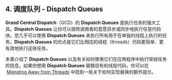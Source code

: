 ## 4. 调度队列 - Dispatch Queues
**Grand Central Dispatch**（GCD）的 **Dispatch Queues** 是执行任务的强大工具。**Dispatch Queues** 让你可以按照调用者的意愿异步或同步地执行任意代码块。您几乎可以使用 **Dispatch Queues** 来执行所有用于在单独的线程上执行的任务。**Dispatch Queues** 的优点是它们比相应的线程（threads）代码更简单、更有效地执行这些任务。

本章介绍了 **Dispatch Queues** 以及有关如何使用它们在应用程序中执行常规任务的信息。如果你想用 **Dispatch Queues** 替换现有的线程代码，你可以在  [Migrating Away from Threads](https://developer.apple.com/library/content/documentation/General/Conceptual/ConcurrencyProgrammingGuide/ThreadMigration/ThreadMigration.html#//apple_ref/doc/uid/TP40008091-CH105-SW1) 中找到一些关于如何实现替换的额外提示。
